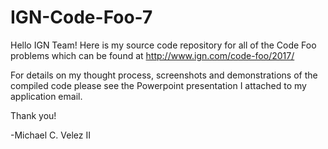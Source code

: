 # IGN-Code-Foo-7

Hello IGN Team! Here is my source code repository for all of the Code Foo problems which can be found at 
http://www.ign.com/code-foo/2017/

For details on my thought process, screenshots and demonstrations of the compiled code please see the Powerpoint presentation I attached to my application email.

Thank you!

-Michael C. Velez II

